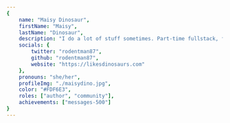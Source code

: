 ```yaml
---
{
	name: "Maisy Dinosaur",
	firstName: "Maisy",
	lastName: "Dinosaur",
	description: "I do a lot of stuff sometimes. Part-time fullstack, full time dog petter.",
	socials: {
		twitter: "rodentman87",
		github: "rodentman87",
		website: "https://likesdinosaurs.com"
	},
	pronouns: "she/her",
	profileImg: "./maisydino.jpg",
	color: "#FDF6E3",
	roles: ["author", "community"],
	achievements: ["messages-500"]
}
---
```

